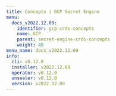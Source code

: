 ```yaml
---
title: Concepts | GCP Secret Engine
menu:
  docs_v2022.12.09:
    identifier: gcp-crds-concepts
    name: GCP
    parent: secret-engine-crds-concepts
    weight: 40
menu_name: docs_v2022.12.09
info:
  cli: v0.12.0
  installer: v2022.12.09
  operator: v0.12.0
  unsealer: v0.12.0
  version: v2022.12.09
---
```


